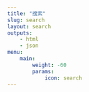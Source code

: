 ```yaml
---
title: "搜索"
slug: search
layout: search
outputs:
    - html
    - json
menu:
    main:
        weight: -60
        params:
            icon: search
---
```

